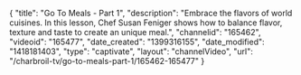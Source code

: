 {
    "title": "Go To Meals - Part 1",
    "description": "Embrace the flavors of world cuisines. In this lesson, Chef Susan Feniger shows how to balance flavor, texture and taste to create an unique meal.",
    "channelid": "165462",
    "videoid": "165477",
    "date_created": "1399316155",
    "date_modified": "1418181403",
    "type": "captivate",
    "layout": "channelVideo",
    "url": "\/charbroil-tv\/go-to-meals-part-1\/165462-165477"
}